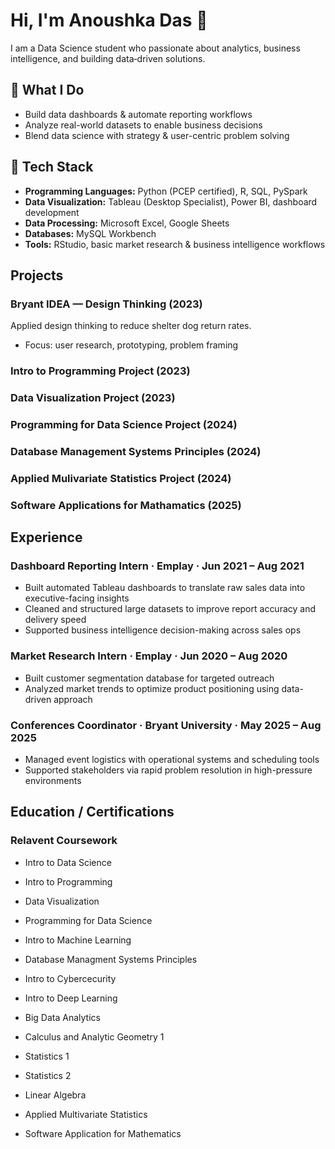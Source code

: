 # Hi, I'm Anoushka Das 👋

I am a Data Science student who passionate about analytics, business intelligence, and building data‑driven solutions.

## 🚀 What I Do

* Build data dashboards & automate reporting workflows
* Analyze real-world datasets to enable business decisions
* Blend data science with strategy & user-centric problem solving

## 🔧 Tech Stack
* **Programming Languages:** Python (PCEP certified), R, SQL, PySpark
* **Data Visualization:** Tableau (Desktop Specialist), Power BI, dashboard development
* **Data Processing:** Microsoft Excel, Google Sheets
* **Databases:** MySQL Workbench
* **Tools:** RStudio, basic market research & business intelligence workflows

## Projects

### Bryant IDEA — Design Thinking (2023)

Applied design thinking to reduce shelter dog return rates.

* Focus: user research, prototyping, problem framing

### Intro to Programming Project (2023)

### Data Visualization Project (2023)

### Programming for Data Science Project (2024)

### Database Management Systems Principles (2024)

### Applied Mulivariate Statistics Project (2024)

### Software Applications for Mathamatics (2025)

## Experience

### Dashboard Reporting Intern · Emplay · Jun 2021 – Aug 2021

* Built automated Tableau dashboards to translate raw sales data into executive-facing insights
* Cleaned and structured large datasets to improve report accuracy and delivery speed
* Supported business intelligence decision-making across sales ops

### Market Research Intern · Emplay · Jun 2020 – Aug 2020

* Built customer segmentation database for targeted outreach
* Analyzed market trends to optimize product positioning using data-driven approach

### Conferences Coordinator · Bryant University · May 2025 – Aug 2025

* Managed event logistics with operational systems and scheduling tools
* Supported stakeholders via rapid problem resolution in high-pressure environments


## Education / Certifications

### Relavent Coursework
* Intro to Data Science
* Intro to Programming
* Data Visualization
* Programming for Data Science
* Intro to Machine Learning
* Database Managment Systems Principles
* Intro to Cybercecurity
* Intro to Deep Learning
* Big Data Analytics

* Calculus and Analytic Geometry 1
* Statistics 1
* Statistics 2
* Linear Algebra
* Applied Multivariate Statistics
* Software Application for Mathematics




<!--
**anoushkadas/AnoushkaDas** is a ✨ _special_ ✨ repository because its `README.md` (this file) appears on your GitHub profile.

Here are some ideas to get you started:

- 🔭 I’m currently working on ...
- 🌱 I’m currently learning ...
- 👯 I’m looking to collaborate on ...
- 🤔 I’m looking for help with ...
- 💬 Ask me about ...
- 📫 How to reach me: ...
- 😄 Pronouns: ...
- ⚡ Fun fact: ...
-->
